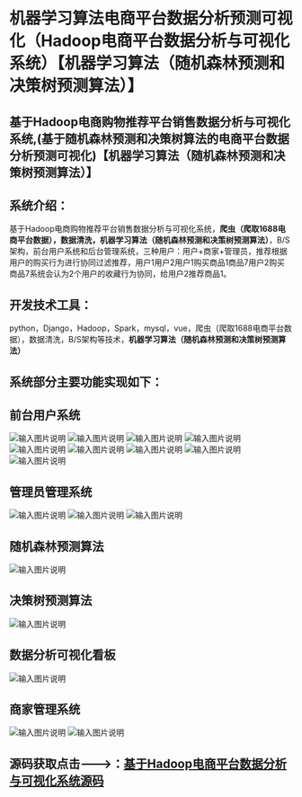 # 机器学习算法电商平台数据分析预测可视化（Hadoop电商平台数据分析与可视化系统）【机器学习算法（随机森林预测和决策树预测算法）】

## 基于Hadoop电商购物推荐平台销售数据分析与可视化系统,(基于随机森林预测和决策树算法的电商平台数据分析预测可视化)【机器学习算法（随机森林预测和决策树预测算法）】

## 系统介绍：

基于Hadoop电商购物推荐平台销售数据分析与可视化系统，**爬虫（爬取1688电商平台数据），数据清洗，机器学习算法（随机森林预测和决策树预测算法）**，B/S架构，前台用户系统和后台管理系统，三种用户：用户+商家+管理员，推荐根据用户的购买行为进行协同过滤推荐，用户1用户2用户1购买商品1商品7用户2购买商品7系统会认为2个用户的收藏行为协同，给用户2推荐商品1。

## 开发技术工具：

python，Django，Hadoop，Spark，mysql，vue，爬虫（爬取1688电商平台数据），数据清洗，B/S架构等技术，**机器学习算法（随机森林预测和决策树预测算法）**

## 系统部分主要功能实现如下：

## 前台用户系统
![输入图片说明](%E7%94%A8%E6%88%B7%E7%99%BB%E5%BD%95.png)
![输入图片说明](%E9%A6%96%E9%A1%B5.png)
![输入图片说明](%E5%95%86%E5%93%81%E4%BF%A1%E6%81%AF1.png)
![输入图片说明](%E6%8E%A8%E8%8D%90.png)
![输入图片说明](%E5%95%86%E5%93%81%E4%BF%A1%E6%81%AF.png)
![输入图片说明](%E5%85%AC%E5%91%8A%E4%BF%A1%E6%81%AF.png)
![输入图片说明](%E4%B8%AA%E4%BA%BA%E4%B8%AD%E5%BF%83.png)
![输入图片说明](%E5%95%86%E5%93%81%E6%8E%A8%E8%8D%90.png)
![输入图片说明](%E8%AE%A2%E5%8D%95.png)

## 管理员管理系统
![输入图片说明](%E7%AE%A1%E7%90%86%E7%99%BB%E5%BD%95%E7%95%8C%E9%9D%A2.png)
![输入图片说明](%E5%95%86%E5%AE%B6%E7%AE%A1%E7%90%86.png)
![输入图片说明](%E6%95%B0%E6%8D%AE%E7%88%AC%E8%99%AB.png)


## 随机森林预测算法

![输入图片说明](%E9%9A%8F%E6%9C%BA%E6%A3%AE%E6%9E%97.png)

## 决策树预测算法

![输入图片说明](%E5%86%B3%E7%AD%96%E6%A0%91%E9%A2%84%E6%B5%8B.png)

## 数据分析可视化看板

![输入图片说明](%E6%95%B0%E6%8D%AE%E5%88%86%E6%9E%90%E5%8F%AF%E8%A7%86%E5%8C%96.png)

## 商家管理系统
![输入图片说明](%E7%AE%A1%E7%90%86%E7%99%BB%E5%BD%95%E7%95%8C%E9%9D%A2.png)
![输入图片说明](%E5%95%86%E5%AE%B6%E7%99%BB%E5%BD%95%E7%AE%A1%E7%90%86.png)


## 源码获取点击--->：[基于Hadoop电商平台数据分析与可视化系统源码](https://download.csdn.net/download/weixin_46115961/90589000?spm=1001.2101.3001.9500)